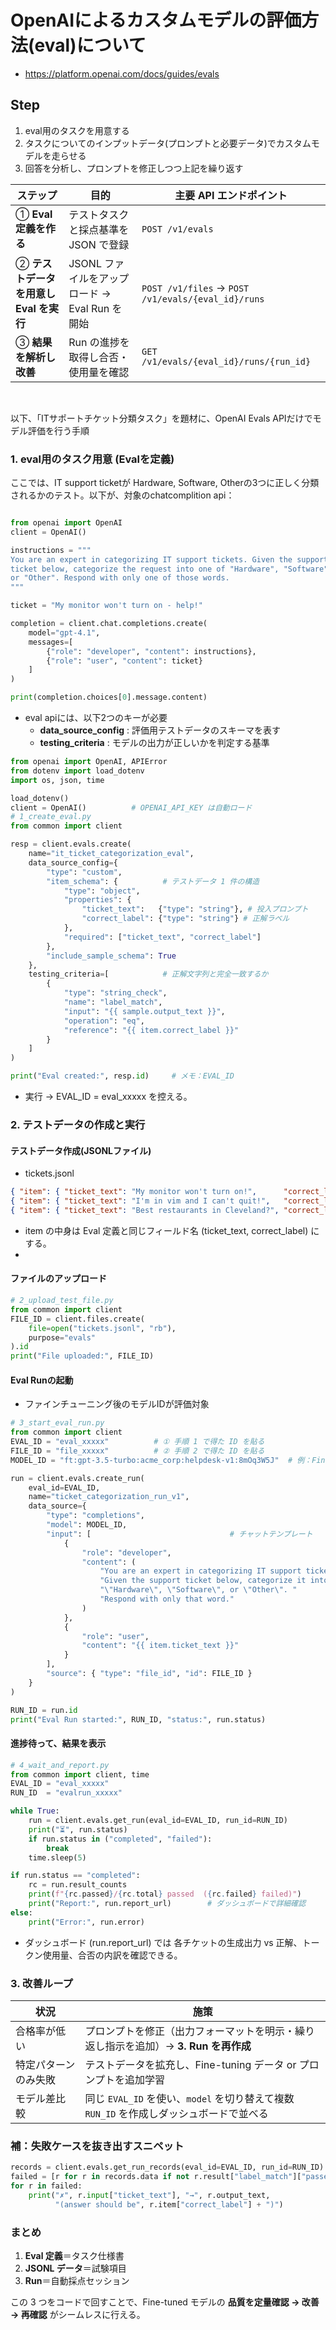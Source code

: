 # OpenAIによるカスタムモデルの評価方法(eval)について
* https://platform.openai.com/docs/guides/evals

## Step
1. eval用のタスクを用意する
2. タスクについてのインプットデータ(プロンプトと必要データ)でカスタムモデルを走らせる
3. 回答を分析し、プロンプトを修正しつつ上記を繰り返す

| ステップ                      | 目的                               | 主要 API エンドポイント                                     |
| ------------------------- | -------------------------------- | -------------------------------------------------- |
| ① **Eval 定義を作る**          | テストタスクと採点基準を JSON で登録            | `POST /v1/evals`                                   |
| ② **テストデータを用意し Eval を実行** | JSONL ファイルをアップロード → Eval Run を開始 | `POST /v1/files` → `POST /v1/evals/{eval_id}/runs` |
| ③ **結果を解析し改善**            | Run の進捗を取得し合否・使用量を確認             | `GET /v1/evals/{eval_id}/runs/{run_id}`            |

<br>

以下、「ITサポートチケット分類タスク」を題材に、OpenAI Evals APIだけでモデル評価を行う手順

### 1. eval用のタスク用意 (Evalを定義)
ここでは、IT support ticketが Hardware, Software, Otherの3つに正しく分類されるかのテスト。以下が、対象のchatcomplition api：

```python

from openai import OpenAI
client = OpenAI()

instructions = """
You are an expert in categorizing IT support tickets. Given the support 
ticket below, categorize the request into one of "Hardware", "Software", 
or "Other". Respond with only one of those words.
"""

ticket = "My monitor won't turn on - help!"

completion = client.chat.completions.create(
    model="gpt-4.1",
    messages=[
        {"role": "developer", "content": instructions},
        {"role": "user", "content": ticket}
    ]
)

print(completion.choices[0].message.content)
```

* eval apiには、以下2つのキーが必要
  * <b>data_source_config</b> : 評価用テストデータのスキーマを表す
  * <b>testing_criteria</b> : モデルの出力が正しいかを判定する基準

```python
from openai import OpenAI, APIError
from dotenv import load_dotenv
import os, json, time

load_dotenv()
client = OpenAI()          # OPENAI_API_KEY は自動ロード
# 1_create_eval.py
from common import client

resp = client.evals.create(
    name="it_ticket_categorization_eval",
    data_source_config={
        "type": "custom",
        "item_schema": {          # テストデータ 1 件の構造
            "type": "object",
            "properties": {
                "ticket_text":   {"type": "string"}, # 投入プロンプト
                "correct_label": {"type": "string"} # 正解ラベル
            },
            "required": ["ticket_text", "correct_label"]
        },
        "include_sample_schema": True
    },
    testing_criteria=[            # 正解文字列と完全一致するか
        {
            "type": "string_check",
            "name": "label_match",
            "input": "{{ sample.output_text }}",
            "operation": "eq",
            "reference": "{{ item.correct_label }}"
        }
    ]
)

print("Eval created:", resp.id)     # メモ：EVAL_ID
```

* 実行 → EVAL_ID = eval_xxxxx を控える。


### 2. テストデータの作成と実行
#### テストデータ作成(JSONLファイル)
* tickets.jsonl
```json
{ "item": { "ticket_text": "My monitor won't turn on!",      "correct_label": "Hardware" } }
{ "item": { "ticket_text": "I'm in vim and I can't quit!",   "correct_label": "Software" } }
{ "item": { "ticket_text": "Best restaurants in Cleveland?", "correct_label": "Other"    } }
```
* item の中身は Eval 定義と同じフィールド名 (ticket_text, correct_label) にする。
* 
#### ファイルのアップロード
```python
# 2_upload_test_file.py
from common import client
FILE_ID = client.files.create(
    file=open("tickets.jsonl", "rb"),
    purpose="evals"
).id
print("File uploaded:", FILE_ID)
```

#### Eval Runの起動
* ファインチューニング後のモデルIDが評価対象

```python
# 3_start_eval_run.py
from common import client
EVAL_ID = "eval_xxxxx"          # ① 手順 1 で得た ID を貼る
FILE_ID = "file_xxxxx"          # ② 手順 2 で得た ID を貼る
MODEL_ID = "ft:gpt-3.5-turbo:acme_corp:helpdesk-v1:8mOq3W5J"  # 例：Fine-tuned モデル

run = client.evals.create_run(
    eval_id=EVAL_ID,
    name="ticket_categorization_run_v1",
    data_source={
        "type": "completions",
        "model": MODEL_ID,
        "input": [                               # チャットテンプレート
            {
                "role": "developer",
                "content": (
                    "You are an expert in categorizing IT support tickets. "
                    "Given the support ticket below, categorize it into one of "
                    "\"Hardware\", \"Software\", or \"Other\". "
                    "Respond with only that word."
                )
            },
            {
                "role": "user",
                "content": "{{ item.ticket_text }}"
            }
        ],
        "source": { "type": "file_id", "id": FILE_ID }
    }
)

RUN_ID = run.id
print("Eval Run started:", RUN_ID, "status:", run.status)
```

#### 進捗待って、結果を表示
```python
# 4_wait_and_report.py
from common import client, time
EVAL_ID = "eval_xxxxx"
RUN_ID  = "evalrun_xxxxx"

while True:
    run = client.evals.get_run(eval_id=EVAL_ID, run_id=RUN_ID)
    print("⏳", run.status)
    if run.status in ("completed", "failed"):
        break
    time.sleep(5)

if run.status == "completed":
    rc = run.result_counts
    print(f"{rc.passed}/{rc.total} passed  ({rc.failed} failed)")
    print("Report:", run.report_url)        # ダッシュボードで詳細確認
else:
    print("Error:", run.error)
```
* ダッシュボード (run.report_url) では 各チケットの生成出力 vs 正解、トークン使用量、合否の内訳を確認できる。

### 3. 改善ループ
| 状況         | 施策                                                         |
| ---------- | ---------------------------------------------------------- |
| 合格率が低い     | プロンプトを修正（出力フォーマットを明示・繰り返し指示を追加）→ **3. Run を再作成**           |
| 特定パターンのみ失敗 | テストデータを拡充し、Fine-tuning データ or プロンプトを追加学習                   |
| モデル差比較     | 同じ `EVAL_ID` を使い、`model` を切り替えて複数 `RUN_ID` を作成しダッシュボードで並べる |

### 補：失敗ケースを抜き出すスニペット
```python
records = client.evals.get_run_records(eval_id=EVAL_ID, run_id=RUN_ID)
failed = [r for r in records.data if not r.result["label_match"]["passed"]]
for r in failed:
    print("✗", r.input["ticket_text"], "→", r.output_text,
          "(answer should be", r.item["correct_label"] + ")")
```

### まとめ
1. **Eval 定義**＝タスク仕様書
2. **JSONL データ**＝試験項目
3. **Run**＝自動採点セッション

この 3 つをコードで回すことで、Fine-tuned モデルの **品質を定量確認 → 改善 → 再確認** がシームレスに行える。

